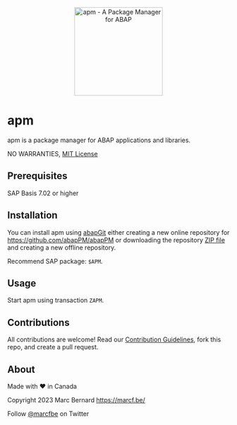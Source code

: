<div align="center">
  <img src="https://github.com/abapPM/abapPM/blob/main/img/abapPM.svg?raw=true&ver=1.0.0"
       alt="apm - A Package Manager for ABAP" 
       height="200"
       width="200" />
</div>

# apm

apm is a package manager for ABAP applications and libraries.

NO WARRANTIES, [MIT License](LICENSE)

## Prerequisites

SAP Basis 7.02 or higher

## Installation

You can install apm using [abapGit](https://github.com/abapGit/abapGit) either creating a new online repository for https://github.com/abapPM/abapPM or downloading the repository [ZIP file](https://github.com/abapPM/abapPM/archive/main.zip) and creating a new offline repository.

Recommend SAP package: `$APM`.

## Usage

Start apm using transaction `ZAPM`.

## Contributions

All contributions are welcome! Read our [Contribution Guidelines](CONTRIBUTING.md), fork this repo, and create a pull request.

## About

Made with :heart: in Canada

Copyright 2023 Marc Bernard <https://marcf.be/>

Follow [@marcfbe](https://twitter.com/marcfbe) on Twitter
